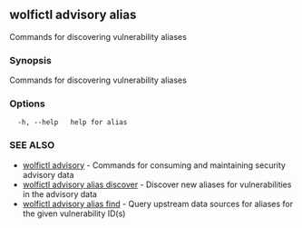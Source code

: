 ## wolfictl advisory alias

Commands for discovering vulnerability aliases

### Synopsis

Commands for discovering vulnerability aliases

### Options

```
  -h, --help   help for alias
```

### SEE ALSO

* [wolfictl advisory](wolfictl_advisory.md)	 - Commands for consuming and maintaining security advisory data
* [wolfictl advisory alias discover](wolfictl_advisory_alias_discover.md)	 - Discover new aliases for vulnerabilities in the advisory data
* [wolfictl advisory alias find](wolfictl_advisory_alias_find.md)	 - Query upstream data sources for aliases for the given vulnerability ID(s)

